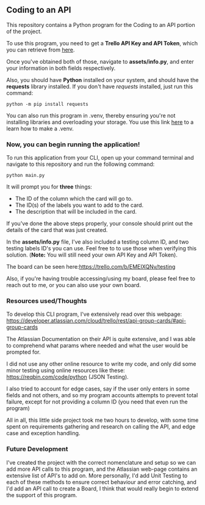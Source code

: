 ## Coding to an API

This repository contains a Python program for the Coding to an API portion of the project.

To use this program, you need to get a **Trello API Key and API Token**, which you can retrieve from [here](https://developer.atlassian.com/cloud/trello/guides/rest-api/api-introduction/).

Once you've obtained both of those, navigate to **assets/info.py**, and enter your information in both fields respectively.

Also, you should have **Python** installed on your system, and should have the **requests** library installed. If you don't have *requests* installed, just run this command:

`
python -m pip install requests
`

You can also run this program in .venv, thereby ensuring you're not installing libraries and overloading your storage. You use this link [here](https://docs.python.org/3/library/venv.html) to a learn how to make a .venv.

### Now, you can begin running the application!

To run this application from your CLI, open up your command terminal and navigate to this repository and run the following command:

`
python main.py
`

It will prompt you for **three** things:
- The ID of the column which the card will go to.
- The ID(s) of the labels you want to add to the card.
- The description that will be included in the card.

If you've done the above steps properly, your console should print out the details of the card that was just created.

In the **assets/info.py** file, I've also included a testing column ID, and two testing labels ID's you can use. Feel free to to use those when verifying this solution. (**Note:** You will still need your own API Key and API Token).

The board can be seen here:https://trello.com/b/EMEIXQNv/testing

Also, if you're having trouble accessing/using my board, please feel free to reach out to me, or you can also use your own board.

### Resources used/Thoughts

To develop this CLI program, I've extensively read over this webpage: https://developer.atlassian.com/cloud/trello/rest/api-group-cards/#api-group-cards

The Atlassian Documentation on their API is quite extensive, and I was able to comprehend what params where needed and what the user would be prompted for.

I did not use any other online resource to write my code, and only did some minor testing using online resources like these: https://reqbin.com/code/python (JSON Testing).

I also tried to account for edge cases, say if the user only enters in some fields and not others, and so my program accounts attempts to prevent total failure, except for not providing a column ID (you need that even run the program)

All in all, this little side project took me two hours to develop, with some time spent on requirements gathering and research on calling the API, and edge case and exception handling.

### Future Development

I've created the project with the correct nomenclature and setup so we can add more API calls to this program, and the Atlassian web-page contains an extensive list of API's to add on. More personally, I'd add Unit Testing to each of these methods to ensure correct behaviour and error catching, and I'd add an API call to create a Board, I think that would really begin to extend the support of this program.